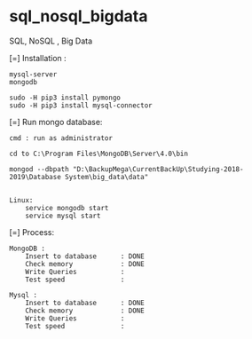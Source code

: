 # sql_nosql_bigdata
SQL, NoSQL , Big Data

[=] Installation :
	
	mysql-server 
	mongodb 

	sudo -H pip3 install pymongo
	sudo -H pip3 install mysql-connector

[=] Run mongo database: 
	
	cmd : run as administrator
	
	cd to C:\Program Files\MongoDB\Server\4.0\bin

	mongod --dbpath "D:\BackupMega\CurrentBackUp\Studying-2018-2019\Database System\big_data\data"


	Linux:
		service mongodb start
		service mysql start 



[=] Process: 

	MongoDB : 
		Insert to database     	: DONE 
		Check memory 			: DONE
		Write Queries 			:  
		Test speed 				: 

	Mysql : 
		Insert to database     	: DONE 
		Check memory 			: DONE
		Write Queries 			:  
		Test speed 				: 
